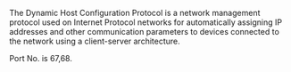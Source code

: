 The Dynamic Host Configuration Protocol is a network management protocol used on Internet Protocol networks for automatically assigning IP addresses and other communication parameters to devices connected to the network using a client-server architecture. 

Port No. is 67,68.
